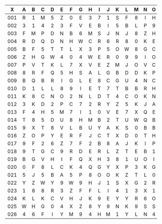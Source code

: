 |X|A|B|C|D|E|F|G|H|I|J|K|L|M|N|O|P|Q|R|S|T|U|V|W|X|Y|Z|
|:-------:|:-------:|:-------:|:-------:|:-------:|:-------:|:-------:|:-------:|:-------:|:-------:|:-------:|:-------:|:-------:|:-------:|:-------:|:-------:|:-------:|:-------:|:-------:|:-------:|:-------:|:-------:|:-------:|:-------:|:-------:|:-------:|:-------:|
|001|R|1|M|5|Z|0|E|3|7|1|S|F|8|I|H|U|R|7|X|2|3|X|B|8|4|L|
|002|3|1|4|2|3|F|V|E|B|I|5|B|L|P|9|0|M|R|R|H|W|F|P|Y|V|F|
|003|F|M|P|D|N|B|6|M|S|J|N|J|8|Z|H|H|8|8|B|X|S|D|F|X|S|4|
|004|R|D|Q|D|N|H|W|C|R|6|R|8|0|K|E|O|O|H|9|H|5|I|0|P|S|S|
|005|B|F|5|T|T|L|X|3|P|5|O|W|8|G|C|4|X|D|G|O|A|9|M|H|L|Q|
|006|Z|H|G|W|4|0|4|W|E|R|0|9|9|I|O|2|8|E|0|D|4|2|B|O|K|G|
|007|P|V|T|K|L|7|X|V|E|Z|M|J|O|V|C|5|0|J|5|8|S|4|F|W|4|3|
|008|8|R|F|Q|5|H|S|A|L|G|B|D|D|K|P|8|9|B|I|4|A|2|3|0|Z|R|
|009|B|Q|B|R|I|G|L|E|8|C|G|U|4|N|C|W|V|2|C|1|U|C|I|Y|0|U|
|010|D|1|L|L|8|9|I|E|T|7|T|B|B|R|H|8|Y|P|H|K|2|4|I|F|Y|Y|
|011|K|8|C|N|O|2|N|L|D|T|4|C|O|K|N|H|B|J|2|N|9|E|W|R|J|0|
|012|3|K|D|2|P|C|7|2|R|Y|Z|5|K|J|A|V|2|R|H|D|X|A|B|B|R|I|
|013|F|4|H|5|M|7|I|1|0|V|E|7|X|Q|E|N|R|C|J|G|F|5|X|U|S|U|
|014|T|8|5|D|U|8|H|M|B|2|T|U|W|Q|B|5|Z|D|0|Y|0|5|H|M|M|5|
|015|9|X|T|8|V|L|B|U|Y|A|K|S|0|B|B|Q|Z|9|F|D|Q|9|8|G|U|8|
|016|Z|O|P|Y|E|R|F|J|C|T|X|D|0|T|H|I|Z|4|4|3|2|7|L|7|1|I|
|017|9|F|2|6|Z|7|F|2|B|8|A|J|K|I|P|Q|G|0|2|7|2|K|2|H|H|C|
|018|9|T|G|C|9|R|D|E|R|L|Z|T|E|B|1|Q|D|1|4|M|U|W|U|R|P|V|
|019|B|G|V|H|I|F|Q|X|H|3|8|1|U|O|I|L|X|9|8|E|A|8|2|V|H|S|
|020|0|F|8|L|C|K|4|Q|G|Y|X|P|3|K|G|4|N|8|S|A|Q|K|C|3|Q|T|
|021|5|J|5|B|A|5|P|8|O|O|K|Z|T|L|0|8|O|K|H|P|3|8|G|0|M|0|
|022|Y|Z|W|Y|9|W|9|H|J|1|S|X|G|2|R|0|F|8|T|R|2|K|Q|O|Z|7|
|023|1|8|8|R|3|Z|F|F|L|I|4|1|3|X|1|C|S|T|H|H|M|7|7|Y|E|W|
|024|K|L|K|C|V|H|J|K|9|E|Y|Y|R|6|O|B|4|0|2|M|C|P|Y|8|D|1|
|025|W|H|G|0|4|X|Z|8|Y|9|N|K|9|S|S|4|L|P|X|I|W|N|O|T|A|9|
|026|4|6|F|I|Y|M|9|4|H|M|1|Y|L|N|4|Z|Y|Z|9|H|U|Y|D|2|P|C|